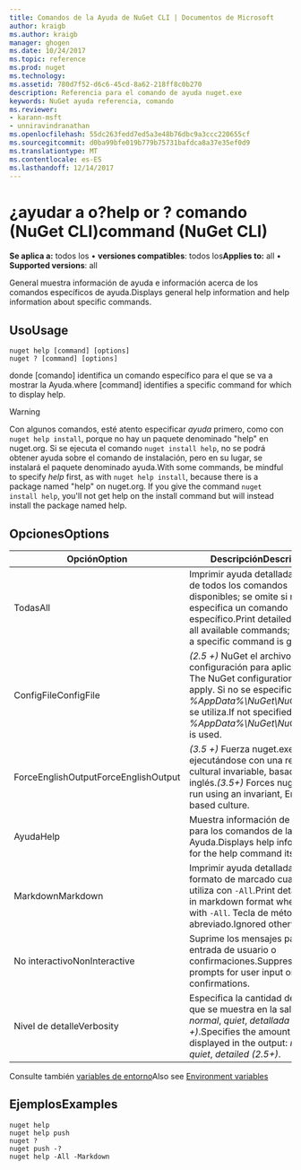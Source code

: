 ```yaml
---
title: Comandos de la Ayuda de NuGet CLI | Documentos de Microsoft
author: kraigb
ms.author: kraigb
manager: ghogen
ms.date: 10/24/2017
ms.topic: reference
ms.prod: nuget
ms.technology: 
ms.assetid: 780d7f52-d6c6-45cd-8a62-218ff8c0b270
description: Referencia para el comando de ayuda nuget.exe
keywords: NuGet ayuda referencia, comando
ms.reviewer:
- karann-msft
- unniravindranathan
ms.openlocfilehash: 55dc263fedd7ed5a3e48b76dbc9a3ccc220655cf
ms.sourcegitcommit: d0ba99bfe019b779b75731bafdca8a37e35ef0d9
ms.translationtype: MT
ms.contentlocale: es-ES
ms.lasthandoff: 12/14/2017
---
```

# <a name="help-or--command-nuget-cli"></a><span data-ttu-id="c2f27-104">¿ayudar a o?</span><span class="sxs-lookup"><span data-stu-id="c2f27-104">help or ?</span></span> <span data-ttu-id="c2f27-105">comando (NuGet CLI)</span><span class="sxs-lookup"><span data-stu-id="c2f27-105">command (NuGet CLI)</span></span>

<span data-ttu-id="c2f27-106">**Se aplica a:** todos los &bullet; **versiones compatibles**: todos los</span><span class="sxs-lookup"><span data-stu-id="c2f27-106">**Applies to:** all &bullet; **Supported versions**: all</span></span>

<span data-ttu-id="c2f27-107">General muestra información de ayuda e información acerca de los comandos específicos de ayuda.</span><span class="sxs-lookup"><span data-stu-id="c2f27-107">Displays general help information and help information about specific commands.</span></span>

## <a name="usage"></a><span data-ttu-id="c2f27-108">Uso</span><span class="sxs-lookup"><span data-stu-id="c2f27-108">Usage</span></span>

```
nuget help [command] [options]
nuget ? [command] [options]
```

<span data-ttu-id="c2f27-109">donde [comando] identifica un comando específico para el que se va a mostrar la Ayuda.</span><span class="sxs-lookup"><span data-stu-id="c2f27-109">where [command] identifies a specific command for which to display help.</span></span>

> [!Warning]
> <span data-ttu-id="c2f27-110">Con algunos comandos, esté atento especificar *ayuda* primero, como con `nuget help install`, porque no hay un paquete denominado "help" en nuget.org. Si se ejecuta el comando `nuget install help`, no se podrá obtener ayuda sobre el comando de instalación, pero en su lugar, se instalará el paquete denominado ayuda.</span><span class="sxs-lookup"><span data-stu-id="c2f27-110">With some commands, be mindful to specify *help* first, as with `nuget help install`, because there is a package named "help" on nuget.org. If you give the command `nuget install help`, you'll not get help on the install command but will instead install the package named help.</span></span>

## <a name="options"></a><span data-ttu-id="c2f27-111">Opciones</span><span class="sxs-lookup"><span data-stu-id="c2f27-111">Options</span></span>

| <span data-ttu-id="c2f27-112">Opción</span><span class="sxs-lookup"><span data-stu-id="c2f27-112">Option</span></span> | <span data-ttu-id="c2f27-113">Descripción</span><span class="sxs-lookup"><span data-stu-id="c2f27-113">Description</span></span> |
| --- | --- |
| <span data-ttu-id="c2f27-114">Todas</span><span class="sxs-lookup"><span data-stu-id="c2f27-114">All</span></span> | <span data-ttu-id="c2f27-115">Imprimir ayuda detallada acerca de todos los comandos disponibles; se omite si no se especifica un comando específico.</span><span class="sxs-lookup"><span data-stu-id="c2f27-115">Print detailed help for all available commands; ignored if a specific command is given.</span></span> |
| <span data-ttu-id="c2f27-116">ConfigFile</span><span class="sxs-lookup"><span data-stu-id="c2f27-116">ConfigFile</span></span> | <span data-ttu-id="c2f27-117">*(2.5 +)*  NuGet el archivo de configuración para aplicar.</span><span class="sxs-lookup"><span data-stu-id="c2f27-117">*(2.5+)* The NuGet configuration file to apply.</span></span> <span data-ttu-id="c2f27-118">Si no se especifica, *%AppData%\NuGet\NuGet.Config* se utiliza.</span><span class="sxs-lookup"><span data-stu-id="c2f27-118">If not specified, *%AppData%\NuGet\NuGet.Config* is used.</span></span> |
| <span data-ttu-id="c2f27-119">ForceEnglishOutput</span><span class="sxs-lookup"><span data-stu-id="c2f27-119">ForceEnglishOutput</span></span> | <span data-ttu-id="c2f27-120">*(3.5 +)*  Fuerza nuget.exe ejecutándose con una referencia cultural invariable, basados en el inglés.</span><span class="sxs-lookup"><span data-stu-id="c2f27-120">*(3.5+)* Forces nuget.exe to run using an invariant, English-based culture.</span></span> |
| <span data-ttu-id="c2f27-121">Ayuda</span><span class="sxs-lookup"><span data-stu-id="c2f27-121">Help</span></span> | <span data-ttu-id="c2f27-122">Muestra información de ayuda para los comandos de la Ayuda.</span><span class="sxs-lookup"><span data-stu-id="c2f27-122">Displays help information for the help command itself.</span></span> |
| <span data-ttu-id="c2f27-123">Markdown</span><span class="sxs-lookup"><span data-stu-id="c2f27-123">Markdown</span></span> | <span data-ttu-id="c2f27-124">Imprimir ayuda detallada en formato de marcado cuando se utiliza con `-All`.</span><span class="sxs-lookup"><span data-stu-id="c2f27-124">Print detailed help in markdown format when used with `-All`.</span></span> <span data-ttu-id="c2f27-125">Tecla de método abreviado.</span><span class="sxs-lookup"><span data-stu-id="c2f27-125">Ignored otherwise.</span></span> |
| <span data-ttu-id="c2f27-126">No interactivo</span><span class="sxs-lookup"><span data-stu-id="c2f27-126">NonInteractive</span></span> | <span data-ttu-id="c2f27-127">Suprime los mensajes para la entrada de usuario o confirmaciones.</span><span class="sxs-lookup"><span data-stu-id="c2f27-127">Suppresses prompts for user input or confirmations.</span></span> |
| <span data-ttu-id="c2f27-128">Nivel de detalle</span><span class="sxs-lookup"><span data-stu-id="c2f27-128">Verbosity</span></span> | <span data-ttu-id="c2f27-129">Especifica la cantidad de detalle que se muestra en la salida: *normal*, *quiet*, *detallada (2.5 +)*.</span><span class="sxs-lookup"><span data-stu-id="c2f27-129">Specifies the amount of detail displayed in the output: *normal*, *quiet*, *detailed (2.5+)*.</span></span> |

<span data-ttu-id="c2f27-130">Consulte también [variables de entorno](cli-ref-environment-variables.md)</span><span class="sxs-lookup"><span data-stu-id="c2f27-130">Also see [Environment variables](cli-ref-environment-variables.md)</span></span>

## <a name="examples"></a><span data-ttu-id="c2f27-131">Ejemplos</span><span class="sxs-lookup"><span data-stu-id="c2f27-131">Examples</span></span>

```
nuget help
nuget help push
nuget ?
nuget push -?
nuget help -All -Markdown
```
